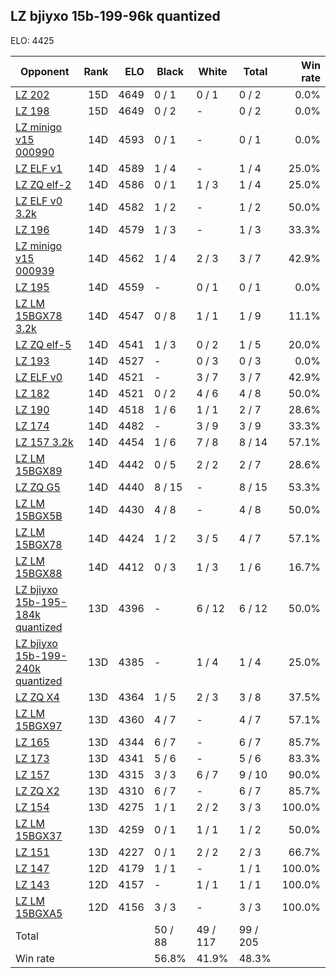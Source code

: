 ## LZ bjiyxo 15b-199-96k quantized ##

ELO: 4425

Opponent | Rank | ELO | Black | White | Total | Win rate
---------|-----:|----:|-------|-------|-------|-------:
[LZ 202](LZ%20202.md) | 15D | 4649 | 0 / 1 | 0 / 1 | 0 / 2 | 0.0%
[LZ 198](LZ%20198.md) | 15D | 4649 | 0 / 2 | - | 0 / 2 | 0.0%
[LZ minigo v15 000990](LZ%20minigo%20v15%20000990.md) | 14D | 4593 | 0 / 1 | - | 0 / 1 | 0.0%
[LZ ELF v1](LZ%20ELF%20v1.md) | 14D | 4589 | 1 / 4 | - | 1 / 4 | 25.0%
[LZ ZQ elf-2](LZ%20ZQ%20elf-2.md) | 14D | 4586 | 0 / 1 | 1 / 3 | 1 / 4 | 25.0%
[LZ ELF v0 3.2k](LZ%20ELF%20v0%203.2k.md) | 14D | 4582 | 1 / 2 | - | 1 / 2 | 50.0%
[LZ 196](LZ%20196.md) | 14D | 4579 | 1 / 3 | - | 1 / 3 | 33.3%
[LZ minigo v15 000939](LZ%20minigo%20v15%20000939.md) | 14D | 4562 | 1 / 4 | 2 / 3 | 3 / 7 | 42.9%
[LZ 195](LZ%20195.md) | 14D | 4559 | - | 0 / 1 | 0 / 1 | 0.0%
[LZ LM 15BGX78 3.2k](LZ%20LM%2015BGX78%203.2k.md) | 14D | 4547 | 0 / 8 | 1 / 1 | 1 / 9 | 11.1%
[LZ ZQ elf-5](LZ%20ZQ%20elf-5.md) | 14D | 4541 | 1 / 3 | 0 / 2 | 1 / 5 | 20.0%
[LZ 193](LZ%20193.md) | 14D | 4527 | - | 0 / 3 | 0 / 3 | 0.0%
[LZ ELF v0](LZ%20ELF%20v0.md) | 14D | 4521 | - | 3 / 7 | 3 / 7 | 42.9%
[LZ 182](LZ%20182.md) | 14D | 4521 | 0 / 2 | 4 / 6 | 4 / 8 | 50.0%
[LZ 190](LZ%20190.md) | 14D | 4518 | 1 / 6 | 1 / 1 | 2 / 7 | 28.6%
[LZ 174](LZ%20174.md) | 14D | 4482 | - | 3 / 9 | 3 / 9 | 33.3%
[LZ 157 3.2k](LZ%20157%203.2k.md) | 14D | 4454 | 1 / 6 | 7 / 8 | 8 / 14 | 57.1%
[LZ LM 15BGX89](LZ%20LM%2015BGX89.md) | 14D | 4442 | 0 / 5 | 2 / 2 | 2 / 7 | 28.6%
[LZ ZQ G5](LZ%20ZQ%20G5.md) | 14D | 4440 | 8 / 15 | - | 8 / 15 | 53.3%
[LZ LM 15BGX5B](LZ%20LM%2015BGX5B.md) | 14D | 4430 | 4 / 8 | - | 4 / 8 | 50.0%
[LZ LM 15BGX78](LZ%20LM%2015BGX78.md) | 14D | 4424 | 1 / 2 | 3 / 5 | 4 / 7 | 57.1%
[LZ LM 15BGX88](LZ%20LM%2015BGX88.md) | 14D | 4412 | 0 / 3 | 1 / 3 | 1 / 6 | 16.7%
[LZ bjiyxo 15b-195-184k quantized](LZ%20bjiyxo%2015b-195-184k%20quantized.md) | 13D | 4396 | - | 6 / 12 | 6 / 12 | 50.0%
[LZ bjiyxo 15b-199-240k quantized](LZ%20bjiyxo%2015b-199-240k%20quantized.md) | 13D | 4385 | - | 1 / 4 | 1 / 4 | 25.0%
[LZ ZQ X4](LZ%20ZQ%20X4.md) | 13D | 4364 | 1 / 5 | 2 / 3 | 3 / 8 | 37.5%
[LZ LM 15BGX97](LZ%20LM%2015BGX97.md) | 13D | 4360 | 4 / 7 | - | 4 / 7 | 57.1%
[LZ 165](LZ%20165.md) | 13D | 4344 | 6 / 7 | - | 6 / 7 | 85.7%
[LZ 173](LZ%20173.md) | 13D | 4341 | 5 / 6 | - | 5 / 6 | 83.3%
[LZ 157](LZ%20157.md) | 13D | 4315 | 3 / 3 | 6 / 7 | 9 / 10 | 90.0%
[LZ ZQ X2](LZ%20ZQ%20X2.md) | 13D | 4310 | 6 / 7 | - | 6 / 7 | 85.7%
[LZ 154](LZ%20154.md) | 13D | 4275 | 1 / 1 | 2 / 2 | 3 / 3 | 100.0%
[LZ LM 15BGX37](LZ%20LM%2015BGX37.md) | 13D | 4259 | 0 / 1 | 1 / 1 | 1 / 2 | 50.0%
[LZ 151](LZ%20151.md) | 13D | 4227 | 0 / 1 | 2 / 2 | 2 / 3 | 66.7%
[LZ 147](LZ%20147.md) | 12D | 4179 | 1 / 1 | - | 1 / 1 | 100.0%
[LZ 143](LZ%20143.md) | 12D | 4157 | - | 1 / 1 | 1 / 1 | 100.0%
[LZ LM 15BGXA5](LZ%20LM%2015BGXA5.md) | 12D | 4156 | 3 / 3 | - | 3 / 3 | 100.0%
Total | | | 50 / 88 | 49 / 117 | 99 / 205 | 
Win rate| | | 56.8% | 41.9% | 48.3% | 
